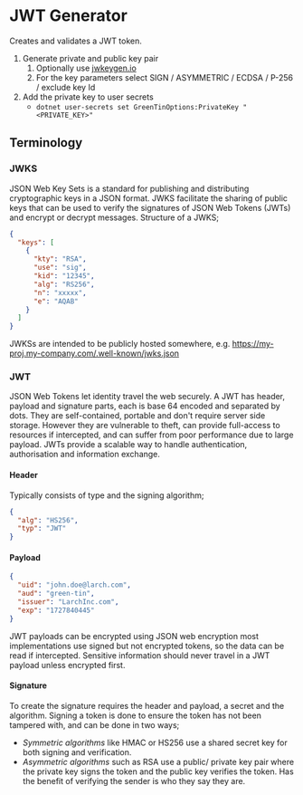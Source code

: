 # JWT Generator

Creates and validates a JWT token.

1. Generate private and public key pair
   1. Optionally use [jwkeygen.io](https://jwkeygen.io/)
   2. For the key parameters select SIGN / ASYMMETRIC / ECDSA / P-256 / exclude key Id
2. Add the private key to user secrets
    - `dotnet user-secrets set GreenTinOptions:PrivateKey "<PRIVATE_KEY>"`

## Terminology

### JWKS
JSON Web Key Sets is a standard for publishing and distributing cryptographic keys in a JSON format. JWKS facilitate the sharing of public keys that can be used to verify the signatures of JSON Web Tokens (JWTs) and encrypt or decrypt messages. Structure of a JWKS;
```json
{
  "keys": [
    {
      "kty": "RSA",
      "use": "sig",
      "kid": "12345",
      "alg": "RS256",
      "n": "xxxxx",
      "e": "AQAB"
    }
  ]
}
```

JWKSs are intended to be publicly hosted somewhere, e.g. https://my-proj.my-company.com/.well-known/jwks.json

### JWT
JSON Web Tokens let identity travel the web securely. A JWT has header, payload and signature parts, each is base 64 encoded and separated by dots. They are self-contained, portable and don't require server side storage. However they are vulnerable to theft, can provide full-access to resources if intercepted, and can suffer from poor performance due to large payload.
JWTs provide a scalable way to handle authentication, authorisation and information exchange.


#### Header
Typically consists of type and the signing algorithm;
```json
{ 
  "alg": "HS256", 
  "typ": "JWT"
}
```
#### Payload
```json
{ 
  "uid": "john.doe@larch.com", 
  "aud": "green-tin", 
  "issuer": "LarchInc.com", 
  "exp": "1727840445"
}
```
JWT payloads can be encrypted using JSON web encryption most implementations use signed but not encrypted tokens, so the data can be read if intercepted. Sensitive information should never travel in a JWT payload unless encrypted first.

#### Signature
To create the signature requires the header and payload, a secret and the algorithm.
Signing a token is done to ensure the token has not been tampered with, and can be done in two ways;
- *Symmetric algorithms* like HMAC or HS256 use a shared secret key for both signing and verification.
- *Asymmetric algorithms* such as RSA use a public/ private key pair where the private key signs the token and the public key verifies the token. Has the benefit of verifying the sender is who they say they are.
